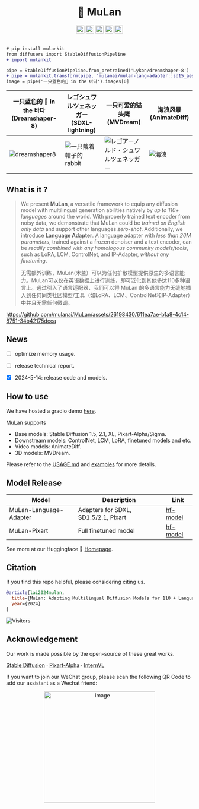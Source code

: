 #  <div align="center"> 🌻 MuLan <div>

<div align="center">
<a href=[#](https://arxiv.org/abs/2412.01271) target="_blank"><img src=https://img.shields.io/badge/Report-b5212f.svg?logo=arxiv height=22px></a>
<a href=http://101.132.98.120:10025/  target="_blank"><img src=https://img.shields.io/badge/%F0%9F%A4%97%20Demo-SD15-276cb4.svg height=22px></a>
<a href=http://101.132.98.120:10026/  target="_blank"><img src=https://img.shields.io/badge/%F0%9F%A4%97%20Demo-SDXL-276cb4.svg height=22px></a>
<!-- <a href=# target="_blank"><img src= https://img.shields.io/badge/Colab-8f2628.svg?logo=googlecolab height=22px></a> -->
<a href=https://huggingface.co/mulanai/mulan-lang-adapter target="_blank"><img src=https://img.shields.io/badge/%F0%9F%A4%97%20Models-d96902.svg height=22px></a>
<!-- <a href=https://github.com/mulanai/MuLan target="_blank"><img src= https://img.shields.io/badge/Page-bb8a2e.svg?logo=github height=22px></a> -->
<a href="https://pypi.org/project/mulankit"><img alt="PyPI - Downloads" src="https://img.shields.io/pypi/v/mulankit?logo=pypi"  height=22px></a>
</div>
<br>

```diff
# pip install mulankit
from diffusers import StableDiffusionPipeline
+ import mulankit

pipe = StableDiffusionPipeline.from_pretrained('Lykon/dreamshaper-8')
+ pipe = mulankit.transform(pipe, 'mulanai/mulan-lang-adapter::sd15_aesthetic.pth')
image = pipe('一只蓝色的🐶 in the 바다').images[0]
```

|一只蓝色的 🐶 in the 바다 (Dreamshaper-8)| レゴシュワルツェネッガー (SDXL-lightning)| 一只可爱的猫头鹰 (MVDream) | 海浪风景 (AnimateDiff) |
|--- | ---| --- | --- | 
|![dreamshaper8](assets/dreamshaper8.png) | ![一只戴着帽子的 rabbit](assets/sdxl_lightning.png) | ![レゴアーノルド・シュワルツェネッガー](assets/mvdream.jpg) | ![海浪](assets/animatediff.gif)|



## What is it ?

> We present **MuLan**, a versatile framework to equip any diffusion model with multilingual generation abilities natively by *up to 110+ languages* around the world. With properly trained text encoder from noisy data, we demonstrate that MuLan could be *trained on English only data* and support other languages *zero-shot*. Additionally, we introduce **Language Adapter**. A language adapter with *less than 20M parameters*, trained against a frozen denoiser and a text encoder, can be *readily combined with any homologous community models/tools*, such as LoRA, LCM, ControlNet, and IP-Adapter, *without any finetuning*.
> 
> 无需额外训练，MuLan(木兰）可以为任何扩散模型提供原生的多语言能力。MuLan可以仅在英语数据上进行训练，即可泛化到其他多达110多种语言上。通过引入了语言适配器，我们可以将 MuLan 的多语言能力无缝地插入到任何同类社区模型/工具（如LoRA、LCM、ControlNet和IP-Adapter）中并且无需任何微调。



https://github.com/mulanai/MuLan/assets/26198430/611ea7ae-b1a8-4c14-8751-34b42175dcca




## News

- [ ] optimize memory usage.
- [ ] release technical report.
- [x] 2024-5-14: release code and models.


## How to use 

We have hosted a gradio demo [here](http://101.132.98.120:10025/).

MuLan supports 
- Base models: Stable Diffusion 1.5, 2.1, XL, Pixart-Alpha/Sigma.
- Downstream models: ControlNet, LCM, LoRA, finetuned models and etc.
- Video models: AnimateDiff.
- 3D models: MVDream.

Please refer to the [USAGE.md](USAGE.md) and [examples](examples/) for more details.


## Model Release

| Model                            | Description | Link                                                                       |
| -------------------------------- | ----|---------------------------------------------------------------------- |
| MuLan-Language-Adapter  | Adapters for SDXL, SD1.5/2.1, Pixart | [hf-model](https://huggingface.co/mulanai/mulan-lang-adapter)         |
| MuLan-Pixart | Full finetuned model | [hf-model](https://huggingface.co/mulanai/mulan-pixart) |

See more at our Huggingface 🌻 [Homepage](https://huggingface.co/mulanai).



## Citation

If you find this repo helpful, please considering citing us.

```bibtex
@article{lai2024mulan,
  title={MuLan: Adapting Multilingual Diffusion Models for 110 + Languages},
  year={2024}
}
```

![Visitors](https://api.visitorbadge.io/api/visitors?path=https%3A%2F%2Fgithub.com%2Fmulanai%2FMuLan&countColor=%23263759&style=flat)


## Acknowledgement

Our work is made possible by the open-source of these great works.

[Stable Diffusion](https://github.com/Stability-AI/stablediffusion) · [Pixart-Alpha](https://github.com/PixArt-alpha/PixArt-alpha) · [InternVL](https://github.com/OpenGVLab/InternVL) 

If you want to join our WeChat group, please scan the following QR Code to add our assistant as a Wechat friend:

<p align="center"><img width="300" alt="image" src="https://github.com/OpenGVLab/DragGAN/assets/26198430/e3f0807f-956a-474e-8fd2-1f7c22d73997"></p>
